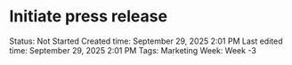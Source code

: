 # Initiate press release

Status: Not Started
Created time: September 29, 2025 2:01 PM
Last edited time: September 29, 2025 2:01 PM
Tags: Marketing
Week: Week -3